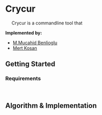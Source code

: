 # Crycur

&nbsp;&nbsp;&nbsp;&nbsp;
Crycur is a commandline tool that

**Implemented by:**

 * [M.Mucahid Benlioglu](https://github.com/mbenlioglu)
 * [Mert Kosan](https://github.com/mertkosan)


## Getting Started

### Requirements
&nbsp;&nbsp;&nbsp;&nbsp;


## Algorithm & Implementation

